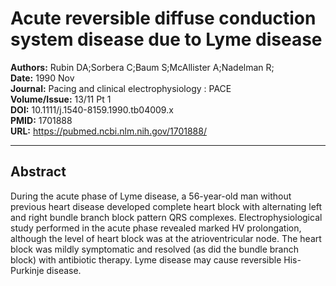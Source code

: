 # Acute reversible diffuse conduction system disease due to Lyme disease

**Authors:** Rubin DA;Sorbera C;Baum S;McAllister A;Nadelman R;  
**Date:** 1990 Nov  
**Journal:** Pacing and clinical electrophysiology : PACE  
**Volume/Issue:** 13/11 Pt 1  
**DOI:** 10.1111/j.1540-8159.1990.tb04009.x  
**PMID:** 1701888  
**URL:** https://pubmed.ncbi.nlm.nih.gov/1701888/

---

## Abstract

During the acute phase of Lyme disease, a 56-year-old man without previous heart disease developed complete heart block with alternating left and right bundle branch block pattern QRS complexes. Electrophysiological study performed in the acute phase revealed marked HV prolongation, although the level of heart block was at the atrioventricular node. The heart block was mildly symptomatic and resolved (as did the bundle branch block) with antibiotic therapy. Lyme disease may cause reversible His-Purkinje disease.
